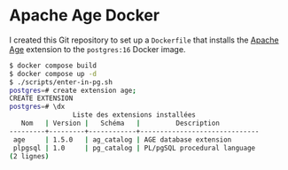 # Apache Age Docker

I created this Git repository to set up a `Dockerfile` that installs the [Apache Age](https://age.apache.org/) extension to the `postgres:16` Docker image.

```sh
$ docker compose build
$ docker compose up -d
$ ./scripts/enter-in-pg.sh
postgres=# create extension age;
CREATE EXTENSION
postgres=# \dx
                Liste des extensions installées
   Nom   | Version |   Schéma   |         Description
---------+---------+------------+------------------------------
 age     | 1.5.0   | ag_catalog | AGE database extension
 plpgsql | 1.0     | pg_catalog | PL/pgSQL procedural language
(2 lignes)
```
